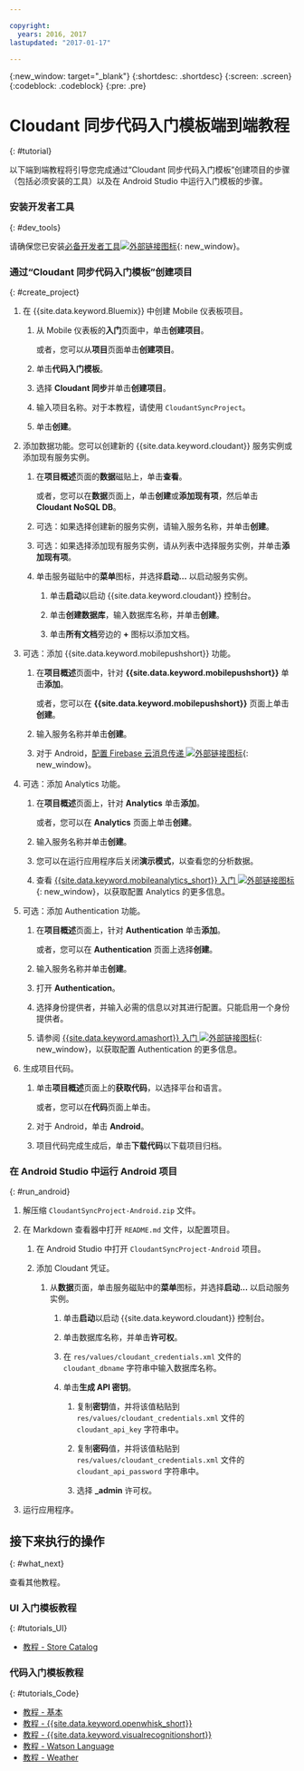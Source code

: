 ```yaml
---

copyright:
  years: 2016, 2017
lastupdated: "2017-01-17"

---
```

{:new_window: target="_blank"}
{:shortdesc: .shortdesc}
{:screen: .screen}
{:codeblock: .codeblock}
{:pre: .pre}

# Cloudant 同步代码入门模板端到端教程
{: #tutorial}

以下端到端教程将引导您完成通过“Cloudant 同步代码入门模板”创建项目的步骤（包括必须安装的工具）以及在 Android Studio 中运行入门模板的步骤。


### 安装开发者工具
{: #dev_tools}

请确保您已安装[必备开发者工具![外部链接图标](../icons/launch-glyph.svg "外部链接图标")](get_code.html#prereq-dev-tools "外部链接图标"){: new_window}。


### 通过“Cloudant 同步代码入门模板”创建项目
{: #create_project}

1. 在 {{site.data.keyword.Bluemix}} 中创建 Mobile 仪表板项目。

   1. 从 Mobile 仪表板的**入门**页面中，单击**创建项目**。

      或者，您可以从**项目**页面单击**创建项目**。

   2. 单击**代码入门模板**。

   3. 选择 **Cloudant 同步**并单击**创建项目**。

   4. 输入项目名称。对于本教程，请使用 `CloudantSyncProject`。
   
   5. 单击**创建**。

2. 添加数据功能。您可以创建新的 {{site.data.keyword.cloudant}} 服务实例或添加现有服务实例。

   1. 在**项目概述**页面的**数据**磁贴上，单击**查看**。

      或者，您可以在**数据**页面上，单击**创建**或**添加现有项**，然后单击 **Cloudant NoSQL DB**。
      
   2. 可选：如果选择创建新的服务实例，请输入服务名称，并单击**创建**。

   3. 可选：如果选择添加现有服务实例，请从列表中选择服务实例，并单击**添加现有项**。

   4. 单击服务磁贴中的**菜单**图标，并选择**启动...** 以启动服务实例。

      1. 单击**启动**以启动 {{site.data.keyword.cloudant}} 控制台。

      2. 单击**创建数据库**，输入数据库名称，并单击**创建**。

      3. 单击**所有文档**旁边的 **+** 图标以添加文档。

3. 可选：添加 {{site.data.keyword.mobilepushshort}} 功能。

   1. 在**项目概述**页面中，针对 **{{site.data.keyword.mobilepushshort}}** 单击**添加**。

      或者，您可以在 **{{site.data.keyword.mobilepushshort}}** 页面上单击**创建**。

   2. 输入服务名称并单击**创建**。

   3. 对于 Android，[配置 Firebase 云消息传递 ![外部链接图标](../icons/launch-glyph.svg "外部链接图标")](/docs/services/mobilepush/t_push_provider_android.html "外部链接图标"){: new_window}。
   
4. 可选：添加 Analytics 功能。

   1. 在**项目概述**页面上，针对 **Analytics** 单击**添加**。

      或者，您可以在 **Analytics** 页面上单击**创建**。

   2. 输入服务名称并单击**创建**。
   
   3. 您可以在运行应用程序后关闭**演示模式**，以查看您的分析数据。
   
   4. 查看 [{{site.data.keyword.mobileanalytics_short}} 入门 ![外部链接图标](../icons/launch-glyph.svg "外部链接图标")](/docs/services/mobileanalytics/index.html "外部链接图标"){: new_window}，以获取配置 Analytics 的更多信息。
  
5. 可选：添加 Authentication 功能。

   1. 在**项目概述**页面上，针对 **Authentication** 单击**添加**。

      或者，您可以在 **Authentication** 页面上选择**创建**。

   2. 输入服务名称并单击**创建**。
   
   3. 打开 **Authentication**。
   
   4. 选择身份提供者，并输入必需的信息以对其进行配置。只能启用一个身份提供者。

   5. 请参阅 [{{site.data.keyword.amashort}} 入门 ![外部链接图标](../icons/launch-glyph.svg "外部链接图标")](/docs/services/mobileaccess/index.html "外部链接图标"){: new_window}，以获取配置 Authentication 的更多信息。

6. 生成项目代码。

   1. 单击**项目概述**页面上的**获取代码**，以选择平台和语言。
   
      或者，您可以在**代码**页面上单击。
      
   2. 对于 Android，单击 **Android**。
   
   3. 项目代码完成生成后，单击**下载代码**以下载项目归档。


### 在 Android Studio 中运行 Android 项目
{: #run_android}

1. 解压缩 `CloudantSyncProject-Android.zip` 文件。

2. 在 Markdown 查看器中打开 `README.md` 文件，以配置项目。

   1. 在 Android Studio 中打开 `CloudantSyncProject-Android` 项目。

   2. 添加 Cloudant 凭证。

      1. 从**数据**页面，单击服务磁贴中的**菜单**图标，并选择**启动...** 以启动服务实例。

         1. 单击**启动**以启动 {{site.data.keyword.cloudant}} 控制台。

         2. 单击数据库名称，并单击**许可权**。

         3. 在 `res/values/cloudant_credentials.xml` 文件的 `cloudant_dbname` 字符串中输入数据库名称。

         4. 单击**生成 API 密钥**。

             1. 复制**密钥**值，并将该值粘贴到 `res/values/cloudant_credentials.xml` 文件的 `cloudant_api_key` 字符串中。

             2. 复制**密码**值，并将该值粘贴到 `res/values/cloudant_credentials.xml` 文件的 `cloudant_api_password` 字符串中。

             3. 选择 **_admin** 许可权。
      
3. 运行应用程序。


## 接下来执行的操作
{: #what_next}

查看其他教程。


### UI 入门模板教程
{: #tutorials_UI}

* [教程 - Store Catalog](tutorial_store_catalog.html)


### 代码入门模板教程
{: #tutorials_Code}

* [教程 - 基本](tutorial.html)
* [教程 - {{site.data.keyword.openwhisk_short}}](tutorial_openwhisk.html)
* [教程 - {{site.data.keyword.visualrecognitionshort}}](tutorial_visual_recognition.html)
* [教程 - Watson Language](tutorial_watson_language.html)
* [教程 - Weather](tutorial_weather.html)
